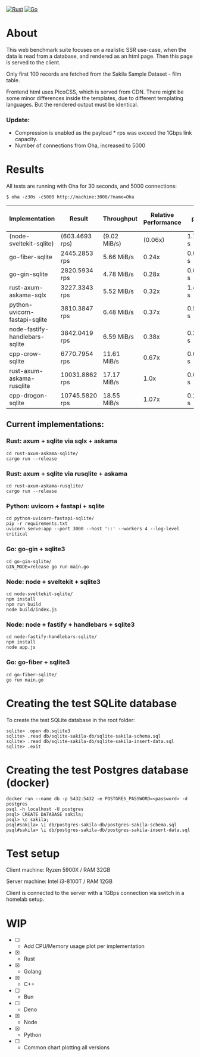 [![Rust](https://github.com/stanionascu/web-benchmark/actions/workflows/rust.yml/badge.svg)](https://github.com/stanionascu/web-benchmark/actions/workflows/rust.yml)
[![Go](https://github.com/stanionascu/web-benchmark/actions/workflows/go.yml/badge.svg)](https://github.com/stanionascu/web-benchmark/actions/workflows/go.yml)

# About

This web benchmark suite focuses on a realistic SSR use-case, when the data is read
from a database, and rendered as an html page. Then this page is served to the client.

Only first 100 records are fetched from the Sakila Sample Dataset - film table.

Frontend html uses PicoCSS, which is served from CDN. There might be some minor differences inside
the templates, due to different templating languages. But the rendered output must be identical.

### Update:
* Compression is enabled as the payload * rps was exceed the 1Gbps link capacity.
* Number of connections from Oha, increased to 5000

# Results

All tests are running with Oha for 30 seconds, and 5000 connections:
```
$ oha -z30s -c5000 http://machine:3000/?name=Oha
```

| Implementation                 | Result                  | Throughput              | Relative Performance | Latency p10/p50/p99 (sec)  |
| ------------------------------ | ----------------------- | ----------------------- | -------------------- | -------------------------- |
| (node-sveltekit-sqlite)        | (603.4693 rps)          | (9.02 MiB/s)            | (0.06x)              | 1.79/5.83/25.56 s          |
| go-fiber-sqlite                | 2445.2853 rps           | 5.66 MiB/s              | 0.24x                | 0.08/0.74/12.83 s          |
| go-gin-sqlite                  | 2820.5934 rps           | 4.78 MiB/s              | 0.28x                | 0.06/0.59/11.96 s          |
| rust-axum-askama-sqlx          | 3227.3343 rps           | 5.52 MiB/s              | 0.32x                | 1.47/1.53/2.29 s           |
| python-uvicorn-fastapi-sqlite  | 3810.3847 rps           | 6.48 MiB/s              | 0.37x                | 0.58/1.22/2.36 s           |
| node-fastify-handlebars-sqlite | 3842.0419 rps           | 6.59 MiB/s              | 0.38x                | 0.21/0.46/6.09 s           |
| cpp-crow-sqlite                | 6770.7954 rps           | 11.61 MiB/s             | 0.67x                | 0.63/0.66/0.85 s           |
| rust-axum-askama-rusqlite      | 10031.8862 rps          | 17.17 MiB/s             | 1.0x                 | 0.06/0.09/3.63 s           |
| cpp-drogon-sqlite              | 10745.5820 rps          | 18.55 MiB/s             | 1.07x                | 0.20/0.23/0.29 s           |

## Current implementations:
### Rust: axum + sqlite via sqlx + askama
```
cd rust-axum-askama-sqlite/
cargo run --release
```

### Rust: axum + sqlite via rusqlite + askama
```
cd rust-axum-askama-rusqlite/
cargo run --release
```

### Python: uvicorn + fastapi + sqlite
```
cd python-uvicorn-fastapi-sqlite/
pip -r requirements.txt
uvicorn serve:app --port 3000 --host '::' --workers 4 --log-level critical
```

### Go: go-gin + sqlite3
```
cd go-gin-sqlite/
GIN_MODE=release go run main.go
```

### Node: node + sveltekit + sqlite3
```
cd node-sveltekit-sqlite/
npm install
npm run build
node build/index.js
```

### Node: node + fastify + handlebars + sqlite3
```
cd node-fastify-handlebars-sqlite/
npm install
node app.js
```

### Go: go-fiber + sqlite3
```
cd go-fiber-sqlite/
go run main.go
```

# Creating the test SQLite database

To create the test SQLite database in the root folder:

```
sqlite> .open db.sqlite3
sqlite> .read db/sqlite-sakila-db/sqlite-sakila-schema.sql
sqlite> .read db/sqlite-sakila-db/sqlite-sakila-insert-data.sql
sqlite> .exit
```

# Creating the test Postgres database (docker)

```
docker run --name db -p 5432:5432 -e POSTGRES_PASSWORD=<password> -d postgres
psql -h localhost -U postgres
psql> CREATE DATABASE sakila;
psql> \c sakila;
psql#sakila> \i db/postgres-sakila-db/postgres-sakila-schema.sql
psql#sakila> \i db/postgres-sakila-db/postgres-sakila-insert-data.sql
```

# Test setup

Client machine: Ryzen 5900X / RAM 32GB

Server machine: Intel i3-8100T / RAM 12GB

Client is connected to the server with a 1GBps connection via switch in a homelab setup.

# WIP

- [ ] - Add CPU/Memory usage plot per implementation
- [X] - Rust
- [X] - Golang
- [X] - C++
- [ ] - Bun
- [ ] - Deno
- [X] - Node
- [X] - Python
- [ ] - Common chart plotting all versions
